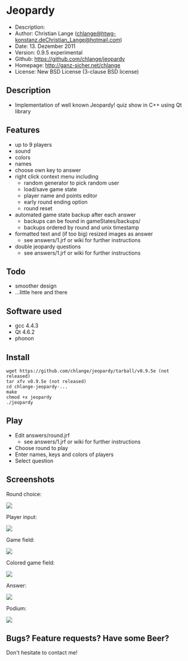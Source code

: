 Jeopardy
========

* Description:	
* Author:	Christian Lange (<chlange@htwg-konstanz.de><Christian_Lange@hotmail.com>)
* Date:		13. Dezember 2011
* Version:	0.9.5 experimental
* Github:	https://github.com/chlange/jeopardy
* Homepage:	http://ganz-sicher.net/chlange
* License:	New BSD License (3-clause BSD license)

Description
-----------

* Implementation of well known Jeopardy! quiz show in C++ using Qt library

Features
--------

* up to 9 players
* sound
* colors
* names
* choose own key to answer
* right click context menu including
	* random generator to pick random user
	* load/save game state
	* player name and points editor
	* early round ending option
	* round reset
* automated game state backup after each answer 
	* backups can be found in gameStates/backups/
	* backups ordered by round and unix timestamp
* formatted text and (if too big) resized images as answer 
	* see answers/1.jrf or wiki for further instructions
* double jeopardy questions 
	* see answers/1.jrf or wiki for further instructions

Todo
----

* smoother design
* ...little here and there

Software used
-------------

* gcc 4.4.3
* Qt 4.6.2
* phonon

Install
-------

	wget https://github.com/chlange/jeopardy/tarball/v0.9.5e (not released)
	tar xfv v0.9.5e (not released)
	cd chlange-jeopardy-...
	make
	chmod +x jeopardy
	./jeopardy

Play
----

* Edit answers/round.jrf
	* see answers/1.jrf or wiki for further instructions
* Choose round to play
* Enter names, keys and colors of players
* Select question

Screenshots
-----------

Round choice:

![](http://i.imgur.com/PdzVW.png)

Player input:

![](http://i.imgur.com/kZTJF.png)

Game field: 

![](http://i.imgur.com/TojZ7.png)

Colored game field:

![](http://i.imgur.com/4kwY6.png)

Answer:

![](http://i.imgur.com/hMVrk.png)

Podium:

![](http://i.imgur.com/lIQgj.png)

Bugs? Feature requests? Have some Beer?
------------------------------------------

Don't hesitate to contact me!
